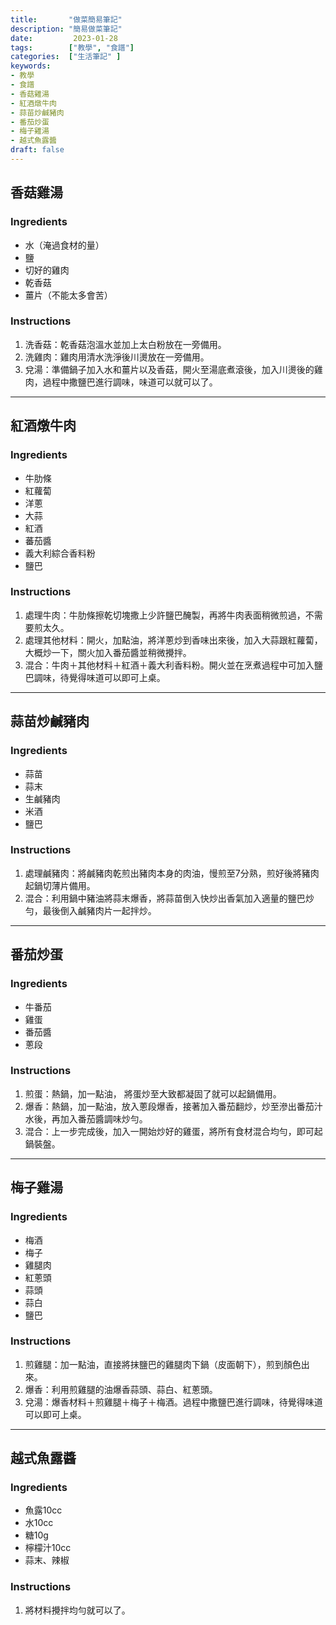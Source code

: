```yaml
---
title:       "做菜簡易筆記"
description: "簡易做菜筆記"
date:         2023-01-28
tags:        ["教學", "食譜"]
categories:  ["生活筆記" ]
keywords:
- 教學
- 食譜
- 香菇雞湯
- 紅酒燉牛肉
- 蒜苗炒鹹豬肉
- 番茄炒蛋
- 梅子雞湯
- 越式魚露醬
draft: false
---
```



## 香菇雞湯

### Ingredients

- 水（淹過食材的量）
- 鹽
- 切好的雞肉
- 乾香菇
- 薑片（不能太多會苦）

### Instructions

1. 洗香菇：乾香菇泡溫水並加上太白粉放在一旁備用。
2. 洗雞肉：雞肉用清水洗淨後川燙放在一旁備用。
3. 兌湯：準備鍋子加入水和薑片以及香菇，開火至湯底煮滾後，加入川燙後的雞肉，過程中撒鹽巴進行調味，味道可以就可以了。

---

## 紅酒燉牛肉

### Ingredients

- 牛肋條
- 紅蘿蔔
- 洋蔥
- 大蒜
- 紅酒
- 蕃茄醬
- 義大利綜合香料粉
- 鹽巴

### Instructions

1. 處理牛肉：牛肋條擦乾切塊撒上少許鹽巴醃製，再將牛肉表面稍微煎過，不需要煎太久。
2. 處理其他材料：開火，加點油，將洋蔥炒到香味出來後，加入大蒜跟紅蘿蔔，大概炒一下，關火加入番茄醬並稍微攪拌。
3. 混合：牛肉＋其他材料＋紅酒＋義大利香料粉。開火並在烹煮過程中可加入鹽巴調味，待覺得味道可以即可上桌。

---

## 蒜苗炒鹹豬肉

### Ingredients

- 蒜苗
- 蒜末
- 生鹹豬肉
- 米酒
- 鹽巴

### Instructions

1. 處理鹹豬肉：將鹹豬肉乾煎出豬肉本身的肉油，慢煎至7分熟，煎好後將豬肉起鍋切薄片備用。
2. 混合：利用鍋中豬油將蒜末爆香，將蒜苗倒入快炒出香氣加入適量的鹽巴炒勻，最後倒入鹹豬肉片一起拌炒。

---

## 番茄炒蛋

### Ingredients

- 牛番茄
- 雞蛋
- 番茄醬
- 蔥段

### Instructions

1. 煎蛋：熱鍋，加一點油， 將蛋炒至大致都凝固了就可以起鍋備用。
2. 爆香：熱鍋，加一點油，放入蔥段爆香，接著加入番茄翻炒，炒至滲出番茄汁水後，再加入番茄醬調味炒勻。
3. 混合：上一步完成後，加入一開始炒好的雞蛋，將所有食材混合均勻，即可起鍋裝盤。

---

## 梅子雞湯

### Ingredients

- 梅酒
- 梅子
- 雞腿肉
- 紅蔥頭
- 蒜頭
- 蒜白
- 鹽巴

### Instructions

1. 煎雞腿：加一點油，直接將抹鹽巴的雞腿肉下鍋（皮面朝下），煎到顏色出來。
2. 爆香：利用煎雞腿的油爆香蒜頭、蒜白、紅蔥頭。
3. 兌湯：爆香材料＋煎雞腿＋梅子＋梅酒。過程中撒鹽巴進行調味，待覺得味道可以即可上桌。

---

## 越式魚露醬

### Ingredients

- 魚露10cc
- 水10cc
- 糖10g
- 檸檬汁10cc
- 蒜末、辣椒

### Instructions

1. 將材料攪拌均勻就可以了。